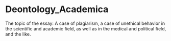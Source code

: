 # Deontology_Academica
The topic of the essay: A case of plagiarism,
a case of unethical behavior in the scientific and academic field,
as well as in the medical and political field, and the like.
